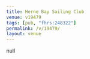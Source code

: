 ```yaml
---
title: Herne Bay Sailing Club
venue: v19479
tags: [pub, "fhrs:248322"]
permalink: /v/19479/
layout: venue
---
```

null
